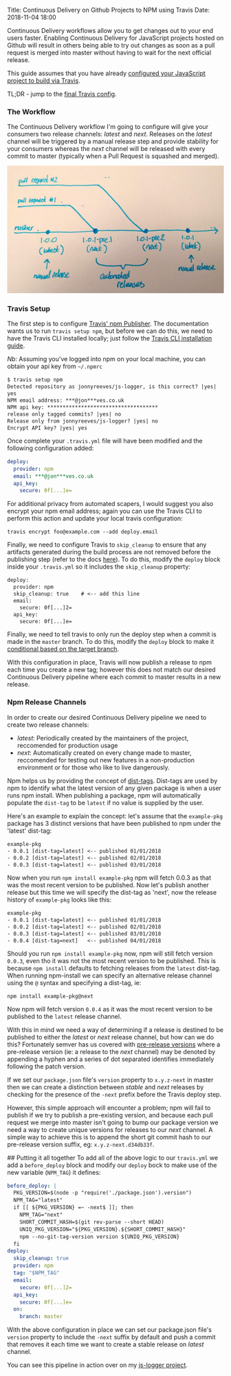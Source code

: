 Title: Continuous Delivery on Github Projects to NPM using Travis
Date: 2018-11-04 18:00

Continuous Delivery workflows allow you to get changes out to your end users faster. Enabling Continuous Delivery for JavaScript projects hosted on Github will result in others being able to try out changes as soon as a pull request is merged into master without having to wait for the next official release.

This guide assumes that you have already [configured your JavaScript project to build via Travis](https://docs.travis-ci.com/user/languages/javascript-with-nodejs/).

TL;DR - jump to the [final Travis config](#putting-it-all-together).

### The Workflow
The Continuous Delivery workflow I'm going to configure will give your consumers two release channels: *latest* and *next*. Releases on the *latest* channel will be triggered by a manual release step and provide stability for your consumers whereas the *next* channel will be released with every commit to master (typically when a Pull Request is squashed and merged).

![Diagram of the desired continuous delivery flow](/images/2018/continuous-delivery-github-npm-travis/cd-flow.jpg)

### Travis Setup
The first step is to configure [Travis' npm Publisher](https://docs.travis-ci.com/user/deployment/npm/). The documentation wants us to run `travis setup npm`, but before we can do this, we need to have the Travis CLI installed locally; just follow the [Travis CLI installation guide](https://github.com/travis-ci/travis.rb#installation). 

*Nb:* Assuming you've logged into npm on your local machine, you can obtain your api key from `~/.npmrc`

```
$ travis setup npm
Detected repository as jonnyreeves/js-logger, is this correct? |yes| yes
NPM email address: ***@jon***ves.co.uk
NPM api key: ************************************
release only tagged commits? |yes| no
Release only from jonnyreeves/js-logger? |yes| no
Encrypt API key? |yes| yes
```

Once complete your `.travis.yml` file will have been modified and the following configuration added:

```yaml
deploy:
  provider: npm
  email: ***@jon***ves.co.uk
  api_key:
    secure: 0f[...]e=
```

For additional privacy from automated scapers, I would suggest you also encrypt your npm email address; again you can use the Travis CLI to perform this action and update your local travis configuration:

```
travis encrypt foo@example.com --add deploy.email
```

Finally, we need to configure Travis to `skip_cleanup` to ensure that any artifacts generated during the build process are not removed before the publishing step (refer to the docs [here](https://docs.travis-ci.com/user/deployment/npm/#releasing-build-artifacts)). To do this, modify the `deploy` block inside your `.travis.yml` so it includes the `skip_cleanup` property:

```
deploy:
  provider: npm
  skip_cleanup: true	# <-- add this line
  email:
  	secure: 0f[...]2=
  api_key:
    secure: 0f[...]e=
```

Finally, we need to tell travis to only run the deploy step when a commit is made in the `master` branch. To do this, modify the `deploy` block to make it [conditional based on the target branch](https://docs.travis-ci.com/user/deployment/#conditional-releases-with-on).

With this configuration in place, Travis will now publish a release to npm each time you create a new tag; however this does not match our desired Continuous Delivery pipeline where each commit to master results in a new release.

### Npm Release Channels
In order to create our desired Continuous Delivery pipeline we need to create two release channels: 

* *latest*: Periodically created by the maintainers of the project, reccomended for production usage
* *next*: Automatically created on every change made to master, reccomended for testing out new features in a non-production environment or for those who like to live dangerously.

Npm helps us by providing the concept of [dist-tags](https://docs.npmjs.com/getting-started/using-tags). Dist-tags are used by npm to identify what the latest version of any given package is when a user runs npm install. When publishing a package, npm will automatically populate the `dist-tag` to be `latest` if no value is supplied by the user.

Here's an example to explain the concept: let's assume that the `example-pkg` package has 3 distinct versions that have been published to npm under the 'latest' dist-tag:

```
example-pkg
- 0.0.1 [dist-tag=latest] <-- published 01/01/2018
- 0.0.2 [dist-tag=latest] <-- published 02/01/2018
- 0.0.3 [dist-tag=latest] <-- published 03/01/2018
```

Now when you run `npm install example-pkg` npm will fetch 0.0.3 as that was the most recent version to be published. Now let's publish another release but this time we will specify the dist-tag as 'next', now the release history of `example-pkg` looks like this:

```
example-pkg
- 0.0.1 [dist-tag=latest] <-- published 01/01/2018
- 0.0.2 [dist-tag=latest] <-- published 02/01/2018
- 0.0.3 [dist-tag=latest] <-- published 03/01/2018
- 0.0.4 [dist-tag=next]   <-- published 04/01/2018
```

Should you run `npm install example-pkg` now, npm will still fetch version `0.0.3`, even tho it was not the most recent version to be published. This is because `npm install` defaults to fetching releases from the `latest` dist-tag. When running npm-install we can specify an alternative release channel using the `@` syntax and specifying a dist-tag, ie:

```
npm install example-pkg@next
```

Now npm will fetch version `0.0.4` as it was the most recent version to be published to the `latest` release channel.

With this in mind we need a way of determining if a release is destined to be published to either the *latest* or *next* release channel, but how can we do this? Fortunately semver has us covered with [pre-release versions](https://semver.org/spec/v2.0.0.html#spec-item-9) where a pre-release version (ie: a release to the *next* channel) may be denoted by appending a hyphen and a series of dot separated identifies immediately following the patch version. 

If we set our `package.json` file's `version` property to `x.y.z-next` in master then we can create a distinction between *stable* and *next* releases by checking for the presence of the `-next` prefix before the Travis deploy step. 

However, this simple approach will encounter a problem; npm will fail to publish if we try to publish a pre-existing version, and because each pull request we merge into master isn't going to bump our package version we need a way to create unique versions for releases to our *next* channel. A simple way to achieve this is to append the short git commit hash to our pre-release version suffix, eg: `x.y.z-next.d34db33f`.

## Putting it all together
To add all of the above logic to our `travis.yml` we add a `before_deploy` block and modify our `deploy` bock to make use of the new variable (`NPM_TAG`) it defines:

```yaml
before_deploy: |
  PKG_VERSION=$(node -p "require('./package.json').version")
  NPM_TAG="latest"
  if [[ ${PKG_VERSION} =~ -next$ ]]; then
    NPM_TAG="next"
    SHORT_COMMIT_HASH=$(git rev-parse --short HEAD)
    UNIQ_PKG_VERSION="${PKG_VERSION}.${SHORT_COMMIT_HASH}"
    npm --no-git-tag-version version ${UNIQ_PKG_VERSION}
  fi
deploy:
  skip_cleanup: true
  provider: npm
  tag: "$NPM_TAG"
  email:
    secure: 0f[...]2=
  api_key:
    secure: 0f[...]e=
  on:
    branch: master
```

With the above configuration in place we can set our package.json file's `version` property to include the `-next` suffix by default and push a commit that removes it each time we want to create a stable release on *latest* channel.

You can see this pipeline in action over on my [js-logger project]().